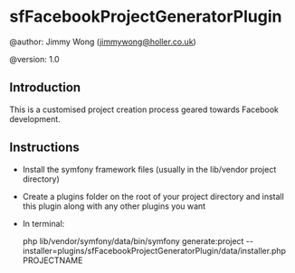 sfFacebookProjectGeneratorPlugin
=========================

@author:    Jimmy Wong (<jimmywong@holler.co.uk>)

@version:   1.0


Introduction
------------

This is a customised project creation process geared towards Facebook development.


Instructions
------------

 * Install the symfony framework files (usually in the lib/vendor project directory)
 * Create a plugins folder on the root of your project directory and install this plugin along with any other plugins you want
 * In terminal: 
 
    php lib/vendor/symfony/data/bin/symfony generate:project --installer=plugins/sfFacebookProjectGeneratorPlugin/data/installer.php PROJECTNAME
